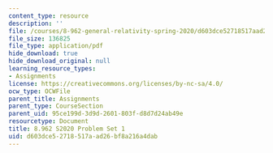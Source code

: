 ```yaml
---
content_type: resource
description: ''
file: /courses/8-962-general-relativity-spring-2020/d603dce52718517aad26bf8a216a4dab_MIT8_962S20_pset01.pdf
file_size: 136825
file_type: application/pdf
hide_download: true
hide_download_original: null
learning_resource_types:
- Assignments
license: https://creativecommons.org/licenses/by-nc-sa/4.0/
ocw_type: OCWFile
parent_title: Assignments
parent_type: CourseSection
parent_uid: 95ce199d-3d9d-2601-803f-d8d7d24ab49e
resourcetype: Document
title: 8.962 S2020 Problem Set 1
uid: d603dce5-2718-517a-ad26-bf8a216a4dab
---
```

